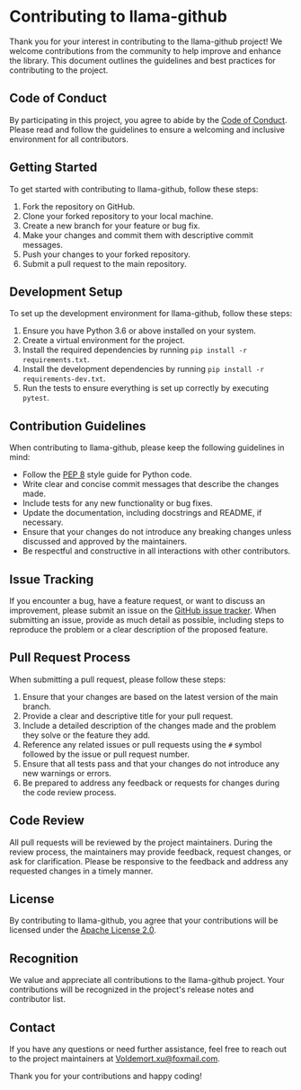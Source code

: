 # Contributing to llama-github

Thank you for your interest in contributing to the llama-github project! We welcome contributions from the community to help improve and enhance the library. This document outlines the guidelines and best practices for contributing to the project.

## Code of Conduct

By participating in this project, you agree to abide by the [Code of Conduct](CODE_OF_CONDUCT.md). Please read and follow the guidelines to ensure a welcoming and inclusive environment for all contributors.

## Getting Started

To get started with contributing to llama-github, follow these steps:

1. Fork the repository on GitHub.
2. Clone your forked repository to your local machine.
3. Create a new branch for your feature or bug fix.
4. Make your changes and commit them with descriptive commit messages.
5. Push your changes to your forked repository.
6. Submit a pull request to the main repository.

## Development Setup

To set up the development environment for llama-github, follow these steps:

1. Ensure you have Python 3.6 or above installed on your system.
2. Create a virtual environment for the project.
3. Install the required dependencies by running `pip install -r requirements.txt`.
4. Install the development dependencies by running `pip install -r requirements-dev.txt`.
5. Run the tests to ensure everything is set up correctly by executing `pytest`.

## Contribution Guidelines

When contributing to llama-github, please keep the following guidelines in mind:

- Follow the [PEP 8](https://www.python.org/dev/peps/pep-0008/) style guide for Python code.
- Write clear and concise commit messages that describe the changes made.
- Include tests for any new functionality or bug fixes.
- Update the documentation, including docstrings and README, if necessary.
- Ensure that your changes do not introduce any breaking changes unless discussed and approved by the maintainers.
- Be respectful and constructive in all interactions with other contributors.

## Issue Tracking

If you encounter a bug, have a feature request, or want to discuss an improvement, please submit an issue on the [GitHub issue tracker](https://github.com/JetXu-LLM/llama-github/issues). When submitting an issue, provide as much detail as possible, including steps to reproduce the problem or a clear description of the proposed feature.

## Pull Request Process

When submitting a pull request, please follow these steps:

1. Ensure that your changes are based on the latest version of the main branch.
2. Provide a clear and descriptive title for your pull request.
3. Include a detailed description of the changes made and the problem they solve or the feature they add.
4. Reference any related issues or pull requests using the `#` symbol followed by the issue or pull request number.
5. Ensure that all tests pass and that your changes do not introduce any new warnings or errors.
6. Be prepared to address any feedback or requests for changes during the code review process.

## Code Review

All pull requests will be reviewed by the project maintainers. During the review process, the maintainers may provide feedback, request changes, or ask for clarification. Please be responsive to the feedback and address any requested changes in a timely manner.

## License

By contributing to llama-github, you agree that your contributions will be licensed under the [Apache License 2.0](LICENSE).

## Recognition

We value and appreciate all contributions to the llama-github project. Your contributions will be recognized in the project's release notes and contributor list.

## Contact

If you have any questions or need further assistance, feel free to reach out to the project maintainers at [Voldemort.xu@foxmail.com](mailto:Voldemort.xu@foxmail.com).

Thank you for your contributions and happy coding!